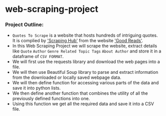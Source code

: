 # web-scraping-project
### Project Outline:

- `Quotes To Scrape` is a website that hosts hundreds of intriguing quotes. It is complied by  ['Scraping Hub'](https://www.zyte.com/)  from the website ['Good Reads'](https://www.goodreads.com/quotes?page=1).
- In this Web Scraping Project we will scrape the website, extract details like `Quote` `Author` `Genre Related Topic Tags` `About Author` and store it in a dataframe of `CSV FORMAT`. 
- We will first use the requests library and download the web pages into a file.
- We will then use Beautiful Soup library to parse and extract information from the downloaded or locally saved webpage data.
- We will then define function for accessing various parts of the data and save it into python lists.
- We then define another function that combines the utility of all the previously defined functions into one. 
- Using this function we get all the required data and save it into a CSV file. 
